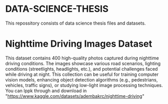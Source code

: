 # DATA-SCIENCE-THESIS
This repossitory consists of data science thesis files and datasets.
# Nighttime Driving Images Dataset
This dataset contains 400 high-quality photos captured during nighttime driving conditions. The images showcase various road scenarios, lighting conditions (streetlights, headlights, etc.), and potential challenges faced while driving at night. This collection can be useful for training computer vision models, enhancing object detection algorithms (e.g., pedestrians, vehicles, traffic signs), or studying low-light image processing techniques. You can lppk through  and download in "https://www.kaggle.com/datasets/adembakrc/nighttime-driving"
